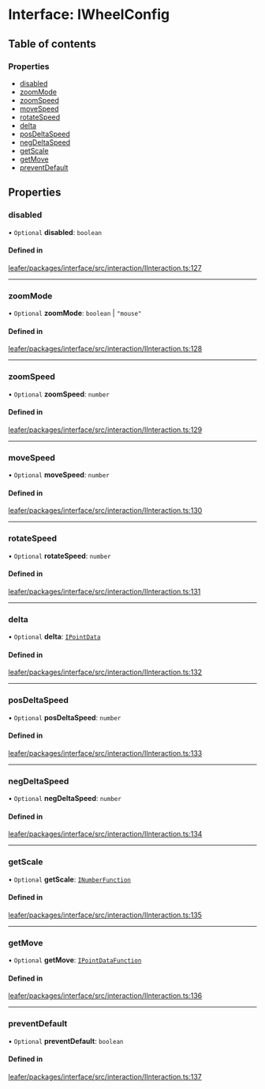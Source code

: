 # Interface: IWheelConfig

## Table of contents

### Properties

- [disabled](IWheelConfig.md#disabled)
- [zoomMode](IWheelConfig.md#zoommode)
- [zoomSpeed](IWheelConfig.md#zoomspeed)
- [moveSpeed](IWheelConfig.md#movespeed)
- [rotateSpeed](IWheelConfig.md#rotatespeed)
- [delta](IWheelConfig.md#delta)
- [posDeltaSpeed](IWheelConfig.md#posdeltaspeed)
- [negDeltaSpeed](IWheelConfig.md#negdeltaspeed)
- [getScale](IWheelConfig.md#getscale)
- [getMove](IWheelConfig.md#getmove)
- [preventDefault](IWheelConfig.md#preventdefault)

## Properties

### disabled

• `Optional` **disabled**: `boolean`

#### Defined in

[leafer/packages/interface/src/interaction/IInteraction.ts:127](https://github.com/leaferjs/leafer/blob/985f85e/packages/interface/src/interaction/IInteraction.ts#L127)

___

### zoomMode

• `Optional` **zoomMode**: `boolean` \| ``"mouse"``

#### Defined in

[leafer/packages/interface/src/interaction/IInteraction.ts:128](https://github.com/leaferjs/leafer/blob/985f85e/packages/interface/src/interaction/IInteraction.ts#L128)

___

### zoomSpeed

• `Optional` **zoomSpeed**: `number`

#### Defined in

[leafer/packages/interface/src/interaction/IInteraction.ts:129](https://github.com/leaferjs/leafer/blob/985f85e/packages/interface/src/interaction/IInteraction.ts#L129)

___

### moveSpeed

• `Optional` **moveSpeed**: `number`

#### Defined in

[leafer/packages/interface/src/interaction/IInteraction.ts:130](https://github.com/leaferjs/leafer/blob/985f85e/packages/interface/src/interaction/IInteraction.ts#L130)

___

### rotateSpeed

• `Optional` **rotateSpeed**: `number`

#### Defined in

[leafer/packages/interface/src/interaction/IInteraction.ts:131](https://github.com/leaferjs/leafer/blob/985f85e/packages/interface/src/interaction/IInteraction.ts#L131)

___

### delta

• `Optional` **delta**: [`IPointData`](IPointData.md)

#### Defined in

[leafer/packages/interface/src/interaction/IInteraction.ts:132](https://github.com/leaferjs/leafer/blob/985f85e/packages/interface/src/interaction/IInteraction.ts#L132)

___

### posDeltaSpeed

• `Optional` **posDeltaSpeed**: `number`

#### Defined in

[leafer/packages/interface/src/interaction/IInteraction.ts:133](https://github.com/leaferjs/leafer/blob/985f85e/packages/interface/src/interaction/IInteraction.ts#L133)

___

### negDeltaSpeed

• `Optional` **negDeltaSpeed**: `number`

#### Defined in

[leafer/packages/interface/src/interaction/IInteraction.ts:134](https://github.com/leaferjs/leafer/blob/985f85e/packages/interface/src/interaction/IInteraction.ts#L134)

___

### getScale

• `Optional` **getScale**: [`INumberFunction`](INumberFunction.md)

#### Defined in

[leafer/packages/interface/src/interaction/IInteraction.ts:135](https://github.com/leaferjs/leafer/blob/985f85e/packages/interface/src/interaction/IInteraction.ts#L135)

___

### getMove

• `Optional` **getMove**: [`IPointDataFunction`](IPointDataFunction.md)

#### Defined in

[leafer/packages/interface/src/interaction/IInteraction.ts:136](https://github.com/leaferjs/leafer/blob/985f85e/packages/interface/src/interaction/IInteraction.ts#L136)

___

### preventDefault

• `Optional` **preventDefault**: `boolean`

#### Defined in

[leafer/packages/interface/src/interaction/IInteraction.ts:137](https://github.com/leaferjs/leafer/blob/985f85e/packages/interface/src/interaction/IInteraction.ts#L137)
